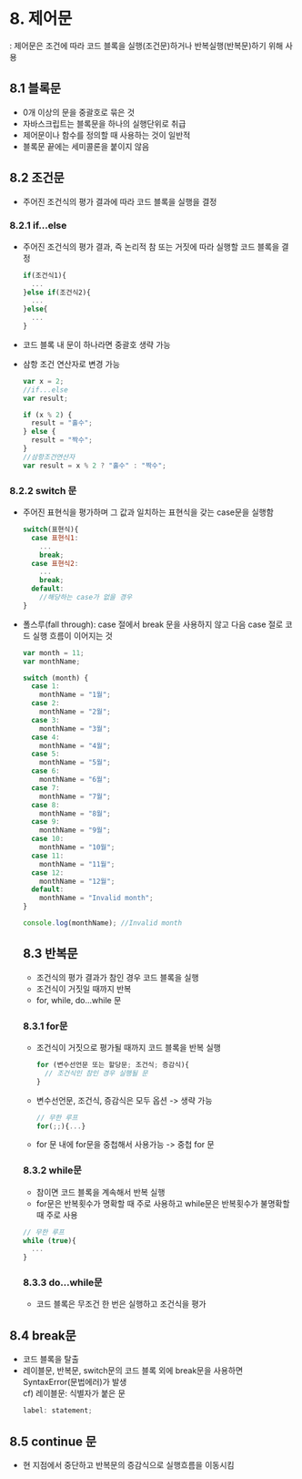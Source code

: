 # 8. 제어문

: 제어문은 조건에 따라 코드 블록을 실행(조건문)하거나 반복실행(반복문)하기 위해 사용

## 8.1 블록문

- 0개 이상의 문을 중괄호로 묶은 것
- 자바스크립트는 블록문을 하나의 실행단위로 취급
- 제어문이나 함수를 정의할 때 사용하는 것이 일반적
- 블록문 끝에는 세미콜론을 붙이지 않음

## 8.2 조건문

- 주어진 조건식의 평가 결과에 따라 코드 블록을 실행을 결정

### 8.2.1 if...else

- 주어진 조건식의 평가 결과, 즉 논리적 참 또는 거짓에 따라 실행할 코드 블록을 결정
  ```javascript
  if(조건식1){
    ...
  }else if(조건식2){
    ...
  }else{
    ...
  }
  ```
- 코드 블록 내 문이 하나라면 중괄호 생략 가능
- 삼항 조건 연산자로 변경 가능

  ```javascript
  var x = 2;
  //if...else
  var result;

  if (x % 2) {
    result = "홀수";
  } else {
    result = "짝수";
  }
  //삼항조건연산자
  var result = x % 2 ? "홀수" : "짝수";
  ```

### 8.2.2 switch 문

- 주어진 표현식을 평가하며 그 값과 일치하는 표현식을 갖는 case문을 실행함

  ```javascript
  switch(표현식){
    case 표현식1:
      ...
      break;
    case 표현식2:
      ...
      break;
    default:
      //해당하는 case가 없을 경우
  }
  ```

- 폴스루(fall through): case 절에서 break 문을 사용하지 않고 다음 case 절로 코드 실행 흐름이 이어지는 것

  ```javascript
  var month = 11;
  var monthName;

  switch (month) {
    case 1:
      monthName = "1월";
    case 2:
      monthName = "2월";
    case 3:
      monthName = "3월";
    case 4:
      monthName = "4월";
    case 5:
      monthName = "5월";
    case 6:
      monthName = "6월";
    case 7:
      monthName = "7월";
    case 8:
      monthName = "8월";
    case 9:
      monthName = "9월";
    case 10:
      monthName = "10월";
    case 11:
      monthName = "11월";
    case 12:
      monthName = "12월";
    default:
      monthName = "Invalid month";
  }

  console.log(monthName); //Invalid month
  ```

  ## 8.3 반복문

  - 조건식의 평가 결과가 참인 경우 코드 블록을 실행
  - 조건식이 거짓일 때까지 반복
  - for, while, do...while 문

  ### 8.3.1 for문

  - 조건식이 거짓으로 평가될 때까지 코드 블록을 반복 실행

    ```javascript
    for (변수선언문 또는 할당문; 조건식; 증감식){
      // 조건식인 참인 경우 실행될 문
    }
    ```

  - 변수선언문, 조건식, 증감식은 모두 옵션 -> 생략 가능
    ```javascript
    // 무한 루프
    for(;;){...}
    ```
  - for 문 내에 for문을 중첩해서 사용가능 -> 중첩 for 문

  ### 8.3.2 while문

  - 참이면 코드 블록을 계속해서 반복 실행
  - for문은 반복횟수가 명확할 때 주로 사용하고 while문은 반복횟수가 불명확할 때 주로 사용

  ```javascript
  // 무한 루프
  while (true){
    ...
  }
  ```

  ### 8.3.3 do...while문

  - 코드 블록은 무조건 한 번은 실행하고 조건식을 평가

## 8.4 break문

- 코드 블록을 탈출
- 레이블문, 반복문, switch문의 코드 블록 외에 break문을 사용하면 SyntaxError(문법에러)가 발생 <br>
  cf) 레이블문: 식별자가 붙은 문
  ```javascript
  label: statement;
  ```

## 8.5 continue 문

- 현 지점에서 중단하고 반복문의 증감식으로 실행흐름을 이동시킴

